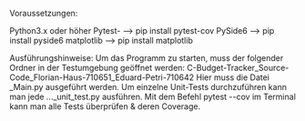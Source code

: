 Voraussetzungen:

Python3.x oder höher
Pytest-			--> pip install pytest-cov
PySide6 		--> pip install pyside6
matplotlib		--> pip install matplotlib	



Ausführungshinweise:
Um das Programm zu starten, muss der folgender Ordner in der Testumgebung geöffnet werden: C-Budget-Tracker_Source-Code_Florian-Haus-710651_Eduard-Petri-710642
Hier muss die Datei _Main.py ausgeführt werden.
Um einzelne Unit-Tests durchzuführen kann man jede ..._unit_test.py ausführen.
Mit dem Befehl pytest --cov im Terminal kann man alle Tests überprüfen & deren Coverage.
